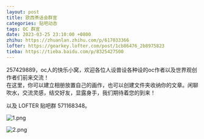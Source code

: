 ```yaml
---
layout: post
title: 欧西茶话会群宣
categories: 贴吧动态
tags: OC 群宣
date: 2023-03-25 23:10:00 +0800
zhihu: https://zhuanlan.zhihu.com/p/617033366
lofter: https://gearkey.lofter.com/post/1cb86476_2b8975823
tieba: https://tieba.baidu.com/p/8325427500
---
```


257429889，oc人的快乐小窝，欢迎各位人设兽设各种设的oc作者以及世界观创作者们前来交流！  
在这里，你可以建立相册放置自己的画作，也可以创建文件夹收纳你的文章。闲聊吹水，交流灵感，结交好友，显露身手，我们期待着您的到来！

以及 LOFTER 贴吧群 571168348。

![1.png](https://s2.loli.net/2023/03/25/RgbiWMwTd1HQtAS.png)

![2.png](https://s2.loli.net/2023/03/25/EHr3WAmTDvjPBnK.png)